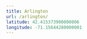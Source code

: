 ```yaml
---
title: Arlington
url: /arlington/
latitude: 42.415373900000006
longitude: -71.15644280000001
---
```

